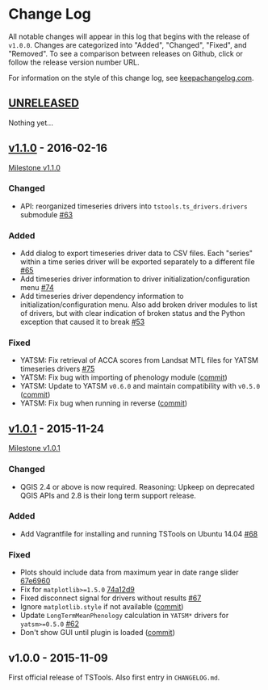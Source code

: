 # Change Log

All notable changes will appear in this log that begins with the release of
`v1.0.0`. Changes are categorized into "Added", "Changed", "Fixed", and "Removed". To see a comparison between releases on Github, click or follow the release version number URL.

For information on the style of this change log, see [keepachangelog.com](http://keepachangelog.com/).

## [UNRELEASED](https://github.com/ceholden/TSTools/compare/v1.1.0...HEAD)

Nothing yet...

## [v1.1.0](https://github.com/ceholden/TSTools/compare/v1.0.1...v1.1.0) - 2016-02-16

[Milestone v1.1.0](https://github.com/ceholden/TSTools/milestones/1.1.0)

### Changed
- API: reorganized timeseries drivers into `tstools.ts_drivers.drivers` submodule [#63](https://github.com/ceholden/TSTools/issues/63)

### Added
- Add dialog to export timeseries driver data to CSV files. Each "series" within a time series driver will be exported separately to a different file [#65](https://github.com/ceholden/TSTools/issues/65)
- Add timeseries driver information to driver initialization/configuration menu [#74](https://github.com/ceholden/TSTools/issues/74)
- Add timeseries driver dependency information to initialization/configuration menu. Also add broken driver modules to list of drivers, but with clear indication of broken status and the Python exception that caused it to break [#53](https://github.com/ceholden/TSTools/issues/53)

### Fixed
- YATSM: Fix retrieval of ACCA scores from Landsat MTL files for YATSM timeseries drivers [#75](https://github.com/ceholden/TSTools/issues/75)
- YATSM: Fix bug with importing of phenology module ([commit](https://github.com/ceholden/TSTools/commit/feb4b433bfad37baf257a35cc02b3a4cbb8dc842))
- YATSM: Update to YATSM `v0.6.0` and maintain compatibility with `v0.5.0` ([commit](https://github.com/ceholden/TSTools/commit/23b6f2d0f6da099592f9ce064515fe903ae48346))
- YATSM: Fix bug when running in reverse ([commit](https://github.com/ceholden/TSTools/commit/6a21e09aac71fd6abbdc3e1d3d6da5f6bbf5de37))

## [v1.0.1](https://github.com/ceholden/TSTools/compare/v1.0.0...v1.0.1) - 2015-11-24

[Milestone v1.0.1](https://github.com/ceholden/TSTools/milestones/1.0.1)

### Changed
- QGIS 2.4 or above is now required. Reasoning: Upkeep on deprecated QGIS APIs and 2.8 is their long term support release.

### Added
- Add Vagrantfile for installing and running TSTools on Ubuntu 14.04 [#68](https://github.com/ceholden/TSTools/issues/68)

### Fixed
- Plots should include data from maximum year in date range slider [67e6960](https://github.com/ceholden/TSTools/commit/67e696083e9e70f090799a3488e9e32c32534f23)
- Fix for `matplotlib>=1.5.0` [74a12d9](https://github.com/ceholden/TSTools/commit/74a12d91963eb01ae39126e830196ec017d85d9a)
- Fixed disconnect signal for drivers without results [#67](https://github.com/ceholden/TSTools/issues/67)
- Ignore `matplotlib.style` if not available ([commit](https://github.com/ceholden/TSTools/commit/be122b4067a030851741ed87c27b53398cfef34a))
- Update `LongTermMeanPhenology` calculation in `YATSM*` drivers for `yatsm>=0.5.0` [#62](https://github.com/ceholden/TSTools/issues/62)
- Don't show GUI until plugin is loaded ([commit](https://github.com/ceholden/TSTools/commit/99224870fae815baa6418c8dd312ffe0c07b6caa))

## v1.0.0 - 2015-11-09

First official release of TSTools. Also first entry in `CHANGELOG.md`.
